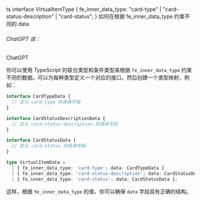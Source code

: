 ts interface VirtualItemType { fe_inner_data_type: "card-type" | "card-status-description" | "card-status"; } 如何在根据 fe_inner_data_type 约束不同的 data

###### ChatGPT 说：

ChatGPT

你可以使用 TypeScript 的联合类型和条件类型来根据 `fe_inner_data_type` 约束不同的数据。可以为每种类型定义一个对应的接口，然后创建一个类型映射，例如：

```typescript
interface CardTypeData {
  // 定义 card-type 的具体字段
}

interface CardStatusDescriptionData {
  // 定义 card-status-description 的具体字段
}

interface CardStatusData {
  // 定义 card-status 的具体字段
}

type VirtualItemData =
  | { fe_inner_data_type: 'card-type'; data: CardTypeData }
  | { fe_inner_data_type: 'card-status-description'; data: CardStatusDescriptionData }
  | { fe_inner_data_type: 'card-status'; data: CardStatusData };
```

这样，根据 `fe_inner_data_type` 的值，你可以确保 `data` 字段具有正确的结构。
